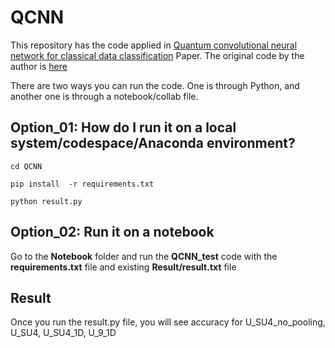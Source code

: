 # QCNN
This repository has the code applied in [Quantum convolutional neural network for classical data classification](https://arxiv.org/abs/2108.00661) Paper.
The original code by the author is [here](https://github.com/takh04/QCNN)


There are two ways you can run the code. One is through Python, and another one is through a notebook/collab file.

## Option_01: How do I run it on a local system/codespace/Anaconda environment?
`cd QCNN`

`pip install  -r requirements.txt`

`python result.py`

## Option_02: Run it on a notebook
Go to the **Notebook** folder and run the **QCNN_test** code with the **requirements.txt** file and existing **Result/result.txt** file

## Result
Once you run the result.py file, you will see accuracy for U_SU4_no_pooling, U_SU4,  U_SU4_1D, U_9_1D
